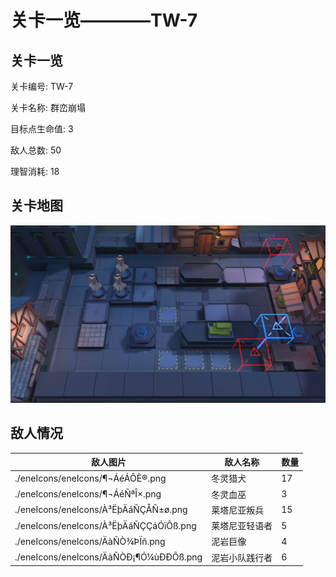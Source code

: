 # 关卡一览————TW-7


## 关卡一览

关卡编号: TW-7

关卡名称: 群峦崩塌

目标点生命值: 3

敌人总数: 50

理智消耗: 18


## 关卡地图
![TW-7](./oprMap/TW-7.png)

## 敌人情况

| 敌人图片 | 敌人名称 | 数量  |
|---------|-----|-----|
| ./eneIcons/eneIcons/¶¬ÁéÁÔÈ®.png| 冬灵猎犬  |   17  |
| ./eneIcons/eneIcons/¶¬ÁéÑªÎ×.png| 冬灵血巫  |   3  |
| ./eneIcons/eneIcons/À³ËþÄáÑÇÅÑ±ø.png| 莱塔尼亚叛兵  |   15  |
| ./eneIcons/eneIcons/À³ËþÄáÑÇÇáÓïÕß.png| 莱塔尼亚轻语者  |   5  |
| ./eneIcons/eneIcons/ÄàÑÒ¾ÞÏñ.png| 泥岩巨像  |   4  |
| ./eneIcons/eneIcons/ÄàÑÒÐ¡¶Ó¼ùÐÐÕß.png| 泥岩小队践行者  |   6  |
